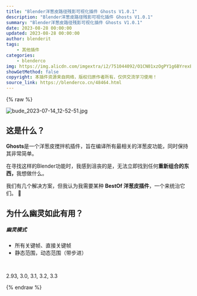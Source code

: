 ```yaml
---
title: "Blender洋葱皮路径残影可视化插件 Ghosts V1.0.1"
description: "Blender洋葱皮路径残影可视化插件 Ghosts V1.0.1"
summary: "Blender洋葱皮路径残影可视化插件 Ghosts V1.0.1"
date: 2023-08-28 00:00:00
updated: 2023-08-28 00:00:00
author: blenderit
tags: 
    - 其他插件
categories:
    - blenderco
img: https://img.alicdn.com/imgextra/i2/751044092/O1CN01xzOgPY1g6BYrexEWn_!!751044092.jpg
showGetMethod: false
copyright: 本插件资源来自网络，版权归原作者所有，仅供交流学习使用！
source_link: https://blenderco.cn/48464.html
---
```


{% raw %}
<p><img class="aligncenter" src="https://img.alicdn.com/imgextra/i2/751044092/O1CN01xzOgPY1g6BYrexEWn_!!751044092.jpg" alt="bude_2023-07-14_12-52-51.jpg"></p><h2>这是什么？</h2><p><b>Ghosts</b>是一个洋葱皮搅拌机插件，旨在编译所有最相关的洋葱皮功能，同时保持其非常简单。</p><p>在寻找这样的Blender功能时，我感到沮丧的是，无法立即找到任何<b>重新组合的东西，</b>我想做什么。</p><p>我们有几个解决方案，但我认为我需要某种 <b>BestOf 洋葱皮插件</b>，一个来统治它们。 🐨</p><h2>为什么幽灵如此有用？</h2><h5>幽灵模式</h5><ul>
<li>所有关键帧、直接关键帧</li>
<li>静态范围，动态范围（带步进）</li>
</ul><p> </p><p>2.93, 3.0, 3.1, 3.2, 3.3</p>
<div style="display: none">blenderco</div>
{% endraw %}